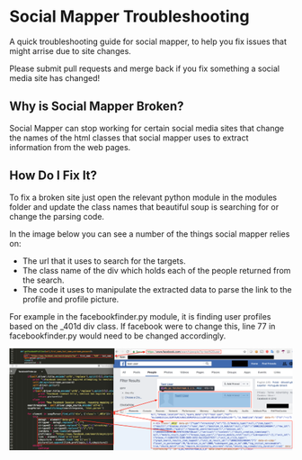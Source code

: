 # Social Mapper Troubleshooting

A quick troubleshooting guide for social mapper, to help you fix issues that might arrise due to site changes. 

Please submit pull requests and merge back if you fix something a social media site has changed!

## Why is Social Mapper Broken?

Social Mapper can stop working for certain social media sites that change the names of the html classes that social mapper uses to extract information from the web pages. 

## How Do I Fix It?

To fix a broken site just open the relevant python module in the modules folder and update the class names that beautiful soup is searching for or change the parsing code. 

In the image below you can see a number of the things social mapper relies on:

* The url that it uses to search for the targets.
* The class name of the div which holds each of the people returned from the search.
* The code it uses to manipulate the extracted data to parse the link to the profile and profile picture.

For example in the facebookfinder.py module, it is finding user profiles based on the \_401d div class. If facebook were to change this, line 77 in facebookfinder.py would need to be changed accordingly. 

![Fixing Social Mapper](facebook-html-classes.png?raw=true "Fixing Social Mapper")